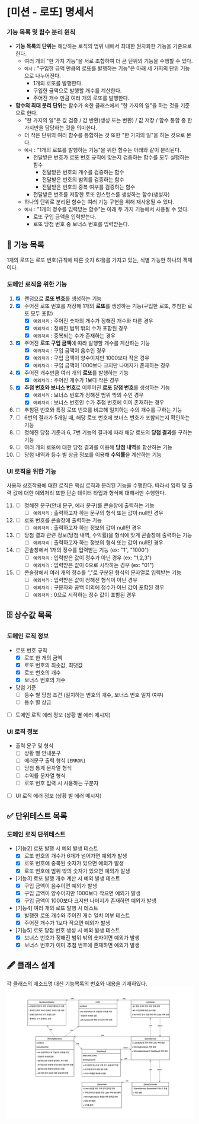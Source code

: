 # [미션 - 로또] 명세서

### 기능 목록 및 함수 분리 원칙
- **기능 목록의 단위**는 해당하는 로직의 범위 내에서 최대한 원자화한 기능을 기준으로 한다.
  - 여러 개의 "한 가지 기능"을 서로 조합하여 더 큰 단위의 기능을 수행할 수 있다.
  - `예시` : "구입한 금액 만큼의 로또를 발행하는 기능"은 아래 세 가지의 단위 기능으로 나누어진다.
    - 1개의 로또를 발행한다.
    - 구입한 금액으로 발행할 개수를 계산한다.
    - 주어진 개수 만큼 여러 개의 로또를 발행한다.
- **함수의 최대 분리 단위**는 함수가 속한 클래스에서 "한 가지의 일"을 하는 것을 기준으로 한다.
  - "한 가지의 일"은 값 검증 / 값 반환(생성 또는 변환) / 값 저장 / 함수 통합 중 한 가지만을 담당하는 것을 의미한다.
  - 더 작은 단위의 여러 함수를 통합하는 것 또한 "한 가지의 일"을 하는 것으로 본다.
  - `예시` : "1개의 로또를 발행하는 기능"을 위한 함수는 아래와 같이 분리된다.
    - 전달받은 번호가 로또 번호 규칙에 맞는지 검증하는 함수를 모두 실행하는 함수
      - 전달받은 번호의 개수를 검증하는 함수
      - 전달받은 번호의 범위를 검증하는 함수
      - 전달받은 번호의 중복 여부를 검증하는 함수
    - 전달받은 번호를 저장한 로또 인스턴스를 생성하는 함수(생성자)
  - 하나의 단위로 분리된 함수는 여러 기능 구현을 위해 재사용될 수 있다.
  - `예시` : "1개의 정수를 입력받는 함수"는 아래 두 가지 기능에서 사용될 수 있다.
    - 로또 구입 금액을 입력받는다.
    - 로또 당첨 번호 중 보너스 번호를 입력받는다.
    
## 🚀 기능 목록
1개의 로또는 로또 번호(규칙에 따른 숫자 6개)를 가지고 있는, 식별 가능한 하나의 객체이다.
### 도메인 로직을 위한 기능
1. - [x] 랜덤으로 **로또 번호**를 생성하는 기능
2. - [x] 주어진 로또 번호를 저장해 1개의 **로또**를 생성하는 기능(구입한 로또, 추첨한 로또 모두 포함)
      - [x] `예외처리` : 주어진 숫자의 개수가 정해진 개수와 다른 경우
      - [x] `예외처리` : 정해진 범위 밖의 수가 포함된 경우
      - [x] `예외처리` : 중복되는 수가 존재하는 경우
3. - [x] 주어진 **로또 구입 금액**에 따라 발행할 개수를 계산하는 기능
      - [x] `예외처리` : 구입 금액이 음수인 경우
      - [x] `예외처리` : 구입 금액이 양수이지만 1000보다 작은 경우
      - [x] `예외처리` : 구입 금액이 1000보다 크지만 나머지가 존재하는 경우
4. - [x] 주어진 개수만큼 여러 개의 **로또**를 발행하는 기능
      - [x]  `예외처리` : 주어진 개수가 1보다 작은 경우
5. - [x] **추첨 번호와 보너스 번호**로 이루어진 **로또 당첨 번호**를 생성하는 기능
      - [x] `예외처리` : 보너스 번호가 정해진 범위 밖의 수인 경우
      - [x] `예외처리` : 보너스 번호인 수가 추첨 번호에 이미 존재하는 경우
6. - [ ] 추첨된 번호와 특정 로또 번호를 비교해 일치하는 수의 개수를 구하는 기능
7. - [ ] 6번의 결과가 5개일 때, 해당 로또 번호에 보너스 번호가 포함되는지 확인하는 기능
8. - [ ] 정해진 당첨 기준과 6, 7번 기능의 결과에 따라 해당 로또의 **당첨 결과**를 구하는 기능
9. - [ ] 여러 개의 로또에 대한 당첨 결과를 이용해 **당첨 내역**을 합산하는 기능
10. - [ ] 당첨 내역과 등수 별 상금 정보를 이용해 **수익률**을 계산하는 기능

### UI 로직을 위한 기능
사용자 상호작용에 대한 로직은 핵심 로직과 분리된 기능을 수행한다.
따라서 입력 및 출력 값에 대한 예외처리 또한 단순 데이터 타입과 형식에 대해서만 수행한다.

11. - [ ] 정해진 문구(안내 문구, 에러 문구)를 콘솔창에 출력하는 기능
       - [ ] `예외처리` : 출력하고자 하는 문구의 형식 또는 값이 null인 경우
12. - [ ] 로또 번호를 콘솔창에 출력하는 기능
       - [ ] `예외처리` : 출력하고자 하는 정보의 값이 null인 경우
13. - [ ] 당첨 결과 관련 정보(당첨 내역, 수익률)을 형식에 맞게 콘솔창에 출력하는 기능
       - [ ] `예외처리` : 출력하고자 하는 정보의 형식 또는 값이 null인 경우
14. - [ ] 콘솔창에서 1개의 정수를 입력받는 기능 (ex: "1", "1000")
       - [ ] `예외처리` : 입력받은 값이 정수가 아닌 경우 (ex: "1,2,3")
       - [ ] `예외처리` : 입력받은 값이 0으로 시작하는 경우 (ex: "01")
15. - [ ] 콘솔창에서 여러 개의 정수를 ","로 구분된 형식의 문자열로 입력받는 기능
       - [ ] `예외처리` : 입력받은 값이 정해진 형식이 아닌 경우
       - [ ] `예외처리` : 구분자와 공백 이외에 정수가 아닌 값이 포함된 경우
       - [ ] `예외처리` : 0으로 시작하는 정수 값이 포함된 경우

## 🗄 상수값 목록
### 도메인 로직 정보
- 로또 번호 규칙
  - [x] 로또 한 개의 금액
  - [x] 로또 번호의 최솟값, 최댓값
  - [x] 로또 번호의 개수
  - [x] 보너스 번호의 개수
- 당첨 기준
  - [ ] 등수 별 당첨 조건 (일치하는 번호의 개수, 보너스 번호 일치 여부)
  - [ ] 등수 별 상금
- [ ] 도메인 로직 에러 정보 (상황 별 에러 메시지)

### UI 로직 정보
- 출력 문구 및 형식
  - [ ] 상황 별 안내문구
  - [ ] 에러문구 출력 형식 `[ERROR]`
  - [ ] 당첨 통계 문자열 형식
  - [ ] 수익률 문자열 형식
  - [ ] 로또 번호 입력 시 사용하는 구분자
- [ ] UI 로직 에러 정보 (상황 별 에러 메시지)

## ✅ 단위테스트 목록
### 도메인 로직 단위테스트
- [기능2] 로또 발행 시 예외 발생 테스트
  - [x] 로또 번호의 개수가 6개가 넘어가면 예외가 발생
  - [x] 로또 번호에 중복된 숫자가 있으면 예외가 발생
  - [x] 로또 번호에 범위 밖의 숫자가 있으면 예외가 발생
- [기능3] 로또 발행 개수 계산 시 예외 발생 테스트
  - [x] 구입 금액이 음수이면 예외가 발생
  - [x] 구입 금액이 양수이지만 1000보다 작으면 예외가 발생
  - [x] 구입 금액이 1000보다 크지만 나머지가 존재하면 예외가 발생
- [기능4] 여러 개의 로또 발행 시 테스트
  - [x] 발행한 로또 개수와 주어진 개수 일치 여부 테스트
  - [x] 주어진 개수가 1보다 작으면 예외가 발생
- [기능5] 로또 당첨 번호 생성 시 예외 발생 테스트
  - [x] 보너스 번호가 정해진 범위 밖의 숫자이면 예외가 발생
  - [x] 보너스 번호가 이미 추첨 번호에 존재하면 예외가 발생
## 🖋 클래스 설계
각 클래스의 메소드명 대신 기능목록의 번호와 내용을 기재하였다.
![이미지](class-diagram.drawio.png)